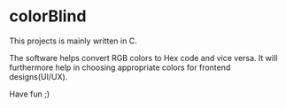 # colorBlind

This projects is mainly written in C.

The software helps convert RGB colors to Hex code and vice versa.
It will furthermore help in choosing appropriate colors for frontend designs(UI/UX).

Have fun ;)
